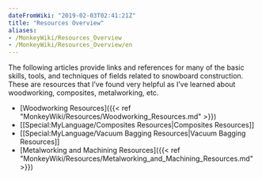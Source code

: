 ```yaml
---
dateFromWiki: "2019-02-03T02:41:21Z"
title: "Resources Overview"
aliases:
- /MonkeyWiki/Resources_Overview
- /MonkeyWiki/Resources_Overview/en
---
```

The following articles provide links and references for many of the basic skills, tools, and techniques of fields related to snowboard construction. These are resources that I’ve found very helpful as I’ve learned about woodworking, composites, metalworking, etc. 

- [Woodworking Resources]({{< ref "MonkeyWiki/Resources/Woodworking_Resources.md" >}})
- [[Special:MyLanguage/Composites Resources|Composites Resources]]
- [[Special:MyLanguage/Vacuum Bagging Resources|Vacuum Bagging Resources]]
- [Metalworking and Machining Resources]({{< ref "MonkeyWiki/Resources/Metalworking_and_Machining_Resources.md" >}})



